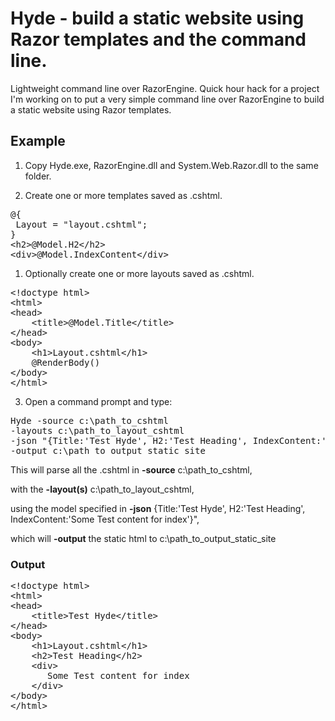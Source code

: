 # Hyde - build a static website using Razor templates and the command line. 

Lightweight command line over RazorEngine. Quick hour hack for a project I'm working on to put a very simple command line over RazorEngine to build a static website using Razor templates.

## Example

1. Copy Hyde.exe, RazorEngine.dll and System.Web.Razor.dll to the same folder.

1. Create one or more templates saved as .cshtml.
<pre>
@{
 Layout = &quot;layout.cshtml&quot;;
}
&lt;h2&gt;@Model.H2&lt;/h2&gt;
&lt;div&gt;@Model.IndexContent&lt;/div&gt;      
</pre>

1. Optionally create one or more layouts saved as .cshtml.
<pre>
&lt;!doctype html&gt;
&lt;html&gt;
&lt;head&gt;
    &lt;title&gt;@Model.Title&lt;/title&gt;
&lt;/head&gt;
&lt;body&gt;
    &lt;h1&gt;Layout.cshtml&lt;/h1&gt;
    @RenderBody()
&lt;/body&gt;
&lt;/html&gt;
</pre>

3. Open a command prompt and type:
<pre>
Hyde -source c:\path_to_cshtml
-layouts c:\path_to_layout_cshtml
-json "{Title:'Test Hyde', H2:'Test Heading', IndexContent:'Some Test content for index'}"
-output c:\path_to_output_static_site
</pre>

This will parse all the .cshtml in  **-source** c:\path_to_cshtml,

with the **-layout(s)** c:\path_to_layout_cshtml, 

using the model specified in **-json** {Title:'Test Hyde', H2:'Test Heading', IndexContent:'Some Test content for index'}",

which will **-output** the static html to c:\path_to_output_static_site

### Output
<pre>
&lt;!doctype html&gt;
&lt;html&gt;
&lt;head&gt;
    &lt;title&gt;Test Hyde&lt;/title&gt;
&lt;/head&gt;
&lt;body&gt;
    &lt;h1&gt;Layout.cshtml&lt;/h1&gt;    
    &lt;h2&gt;Test Heading&lt;/h2&gt;
    &lt;div&gt;
       Some Test content for index
    &lt;/div&gt;
&lt;/body&gt;
&lt;/html&gt;
</pre>



 
